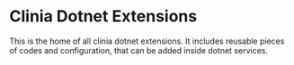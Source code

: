 # Clinia Dotnet Extensions

This is the home of all clinia dotnet extensions. 
It includes reusable pieces of codes and configuration, that can be added 
inside dotnet services.

